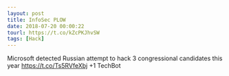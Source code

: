 ```yaml
---
layout: post
title: InfoSec PLOW
date: 2018-07-20 00:00:22
tourl: https://t.co/kZcPKJhvSW
tags: [Hack]
---
```

Microsoft detected Russian attempt to hack 3 congressional candidates this year
https://t.co/Ts5RVfeXbj
+1 TechBot
